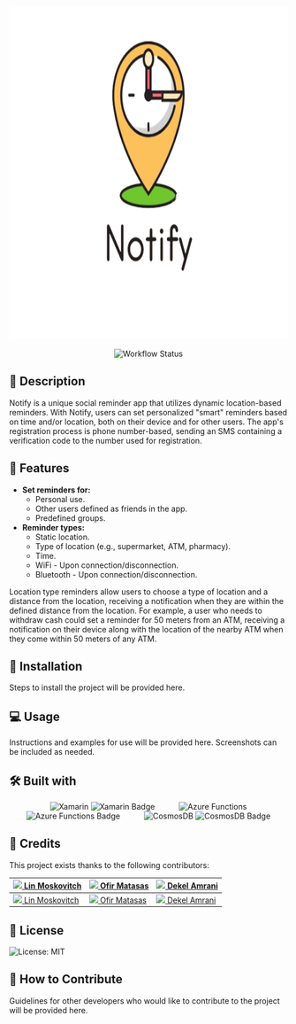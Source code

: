 <div align="center">
    <img src="Notify/Notify/Notify.Android/Resources/drawable/Notify-without-background.png" alt="Notify Logo" width="650" height="600">
    <p>
        <img src="https://github.com/OfirMatasas/Notify/workflows/Build%20and%20deploy%20dotnet%20core%20app%20to%20Azure%20Function%20App%20-%20NotifyMTA/badge.svg" alt="Workflow Status">
    </p>
</div>

## 📝 Description

Notify is a unique social reminder app that utilizes dynamic location-based reminders. With Notify, users can set personalized "smart" reminders based on time and/or location, both on their device and for other users. The app's registration process is phone number-based, sending an SMS containing a verification code to the number used for registration.

## 🌟 Features

- **Set reminders for:**
    - Personal use.
    - Other users defined as friends in the app.
    - Predefined groups.
- **Reminder types:**
    - Static location.
    - Type of location (e.g., supermarket, ATM, pharmacy).
    - Time.
    - WiFi - Upon connection/disconnection.
    - Bluetooth - Upon connection/disconnection.

Location type reminders allow users to choose a type of location and a distance from the location, receiving a notification when they are within the defined distance from the location. For example, a user who needs to withdraw cash could set a reminder for 50 meters from an ATM, receiving a notification on their device along with the location of the nearby ATM when they come within 50 meters of any ATM.

## 🚀 Installation

Steps to install the project will be provided here.

## 💻 Usage

Instructions and examples for use will be provided here. Screenshots can be included as needed.

## 🛠️ Built with

<div align="center">
    <img src="https://cdn.jsdelivr.net/gh/devicons/devicon/icons/xamarin/xamarin-original.svg" alt="Xamarin" width="50" height="50">
    <img src="https://img.shields.io/badge/Xamarin-blue?logo=xamarin&logoColor=white" alt="Xamarin Badge">
    &nbsp;&nbsp;&nbsp;&nbsp;&nbsp;&nbsp;&nbsp;&nbsp;&nbsp;
    <img src="https://cdn.jsdelivr.net/gh/devicons/devicon/icons/azure/azure-original.svg" alt="Azure Functions" width="50" height="50">
    <img src="https://img.shields.io/badge/Azure_Functions-green?logo=microsoft-azure&logoColor=white" alt="Azure Functions Badge">
    &nbsp;&nbsp;&nbsp;&nbsp;&nbsp;&nbsp;&nbsp;&nbsp;&nbsp;
    <img src="https://cdn.jsdelivr.net/gh/devicons/devicon/icons/mongodb/mongodb-original.svg" alt="CosmosDB" width="50" height="50">
    <img src="https://img.shields.io/badge/CosmosDB-yellow?logo=mongodb&logoColor=white" alt="CosmosDB Badge">
</div>

## 👥 Credits

This project exists thanks to the following contributors:

| [<img src="https://cdn.jsdelivr.net/gh/devicons/devicon/icons/github/github-original.svg" width="20"> Lin Moskovitch](https://github.com/linmoskovitch) | [<img src="https://cdn.jsdelivr.net/gh/devicons/devicon/icons/github/github-original.svg" width="20"> Ofir Matasas](https://github.com/ofirmatasas) | [<img src="https://cdn.jsdelivr.net/gh/devicons/devicon/icons/github/github-original.svg" width="20"> Dekel Amrani](https://github.com/DekelR) |
| --- | --- | --- |
| [<img src="https://cdn.jsdelivr.net/gh/devicons/devicon/icons/linkedin/linkedin-original.svg" width="20"> Lin Moskovitch](https://www.linkedin.com/in/lin-moskovitch) | [<img src="https://cdn.jsdelivr.net/gh/devicons/devicon/icons/linkedin/linkedin-original.svg" width="20"> Ofir Matasas](https://www.linkedin.com/in/ofir-matasas) | [<img src="https://cdn.jsdelivr.net/gh/devicons/devicon/icons/linkedin/linkedin-original.svg" width="20"> Dekel Amrani](https://www.linkedin.com/in/dekel-amrani-b28b24232/?originalSubdomain=il) |

## 📃 License

![License: MIT](https://img.shields.io/badge/License-MIT-red.svg)

## 🤝 How to Contribute

Guidelines for other developers who would like to contribute to the project will be provided here.
